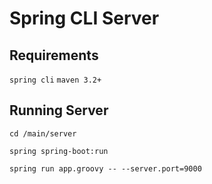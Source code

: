 # Spring CLI Server

## Requirements
`spring cli`
`maven 3.2+`

## Running Server
`cd /main/server`

`spring spring-boot:run`

`spring run app.groovy -- --server.port=9000`

